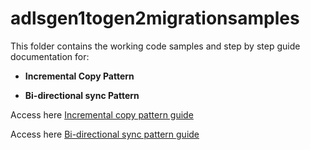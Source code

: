 # adlsgen1togen2migrationsamples
This folder contains the working code samples and step by step guide documentation for:
  * **Incremental Copy Pattern**
  
  * **Bi-directional sync Pattern**
  
Access here [Incremental copy pattern guide](https://github.com/rukmani-msft/adlsgen1togen2migrationsamples/blob/master/src/Incremental/README.md)
  
Access here [Bi-directional sync pattern guide](https://github.com/rukmani-msft/adlsgen1togen2migrationsamples/blob/master/src/Bi-directional/README.md)

